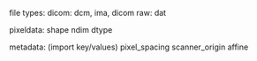 
file types:
dicom: dcm, ima, dicom
raw: dat

pixeldata: 
shape
ndim
dtype

metadata: (import key/values)
pixel_spacing
scanner_origin
affine

